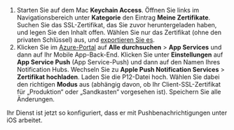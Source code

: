

1. Starten Sie auf dem Mac **Keychain Access**. Öffnen Sie links im Navigationsbereich unter **Kategorie** den Eintrag **Meine Zertifikate**. Suchen Sie das SSL-Zertifikat, das Sie zuvor heruntergeladen haben, und legen Sie den Inhalt offen. Wählen Sie nur das Zertifikat (ohne den privaten Schlüssel) aus, und [exportieren Sie es](https://support.apple.com/kb/PH20122?locale=en_US).
2. Klicken Sie im [Azure-Portal](https://portal.azure.com/) auf **Alle durchsuchen** > **App Services** und dann auf Ihr Mobile App-Back-End. Klicken Sie unter **Einstellungen** auf **App Service Push** (App Service-Push) und dann auf den Namen Ihres Notification Hubs. Wechseln Sie zu **Apple Push Notification Services** > **Zertifikat hochladen**. Laden Sie die P12-Datei hoch. Wählen Sie dabei den richtigen **Modus** aus (abhängig davon, ob Ihr Client-SSL-Zertifikat für „Produktion“ oder „Sandkasten“ vorgesehen ist). Speichern Sie alle Änderungen.

Ihr Dienst ist jetzt so konfiguriert, dass er mit Pushbenachrichtigungen unter iOS arbeitet.

[1]: ./media/app-service-mobile-apns-configure-push/mobile-push-notification-hub.png


<!--HONumber=Nov16_HO3-->


